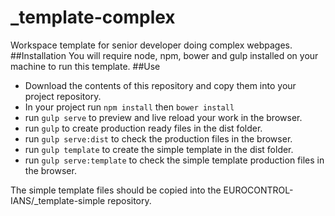 # _template-complex
Workspace template for senior developer doing complex webpages.
##Installation
You will require node, npm, bower and gulp installed on your machine to run this template.
##Use
  - Download the contents of this repository and copy them into your project repository.
  - In your project run `npm install` then `bower install`
  - run `gulp serve` to preview and live reload your work in the browser.
  - run `gulp` to create production ready files in the dist folder.
  - run `gulp serve:dist` to check the production files in the browser.
  - run `gulp template` to create the simple template in the dist folder.
  - run `gulp serve:template` to check the simple template production files in the browser.
  
  The simple template files should be copied into the EUROCONTROL-IANS/_template-simple repository.
